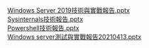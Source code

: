 [Windows Server 2019技術與實戰報告.pptx](https://github.com/s108000389/Windows-Server/files/6297699/Windows.Server.2019.pptx) \
[Sysinternals技術報告.pptx](https://github.com/s108000389/Windows-Server/files/6297701/Sysinternals.pptx) \
[Powershell技術報告.pptx](https://github.com/s108000389/Windows-Server/files/6297704/Powershell.pptx) \
[Windows server測試與實戰報告20210413.pptx](https://github.com/s108000389/Windows-Server/files/6301139/Windows.server.20210413.pptx)

